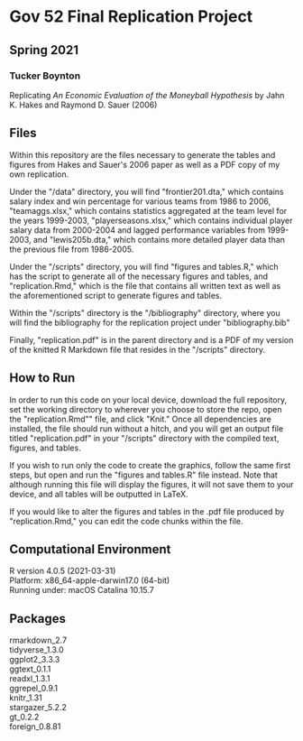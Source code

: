 # Gov 52 Final Replication Project
## Spring 2021
### Tucker Boynton
Replicating *An Economic Evaluation of the Moneyball Hypothesis* by Jahn K. Hakes and Raymond D. Sauer (2006)

## Files
Within this repository are the files necessary to generate the tables and figures from Hakes and Sauer's 2006 paper as well as a PDF copy of my own replication.

Under the "/data" directory, you will find "frontier201.dta," which contains salary index and win percentage for various teams from 1986 to 2006, "teamaggs.xlsx," which contains statistics aggregated at the team level for the years 1999-2003, "playerseasons.xlsx," which contains individual player salary data from 2000-2004 and lagged performance variables from 1999-2003, and "lewis205b.dta," which contains more detailed player data than the previous file from 1986-2005.

Under the "/scripts" directory, you will find "figures and tables.R," which has the script to generate all of the necessary figures and tables, and "replication.Rmd," which is the file that contains all written text as well as the aforementioned script to generate figures and tables.

Within the "/scripts" directory is the "/bibliography" directory, where you will find the bibliography for the replication project under "bibliography.bib"

Finally, "replication.pdf" is in the parent directory and is a PDF of my version of the knitted R Markdown file that resides in the "/scripts" directory.

## How to Run
In order to run this code on your local device, download the full repository, set the working directory to wherever you choose to store the repo, open the "replication.Rmd"" file, and click "Knit." Once all dependencies are installed, the file should run without a hitch, and you will get an output file titled "replication.pdf" in your "/scripts" directory with the compiled text, figures, and tables.

If you wish to run only the code to create the graphics, follow the same first steps, but open and run the "figures and tables.R" file instead. Note that although running this file will display the figures, it will not save them to your device, and all tables will be outputted in LaTeX.

If you would like to alter the figures and tables in the .pdf file produced by "replication.Rmd," you can edit the code chunks within the file.

## Computational Environment
R version 4.0.5 (2021-03-31)  
Platform: x86_64-apple-darwin17.0 (64-bit)  
Running under: macOS Catalina 10.15.7  

## Packages
rmarkdown_2.7  
tidyverse_1.3.0  
ggplot2_3.3.3  
ggtext_0.1.1  
readxl_1.3.1  
ggrepel_0.9.1  
knitr_1.31  
stargazer_5.2.2  
gt_0.2.2  
foreign_0.8.81  